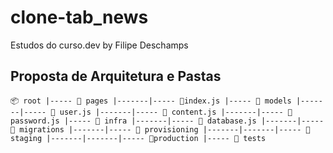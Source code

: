 # clone-tab_news

Estudos do curso.dev by Filipe Deschamps

## Proposta de Arquitetura e Pastas

``
📦 root
|----- 📁 pages
|-------|----- 📜index.js
|----- 📁 models
|-------|----- 📜 user.js
|-------|----- 📜 content.js
|-------|----- 📜 password.js
|----- 📁 infra
|-------|----- 📜 database.js
|-------|----- 📁 migrations
|-------|----- 📁 provisioning
|-------|-------|----- 📁staging
|-------|-------|----- 📁production
|----- 📁 tests
``
